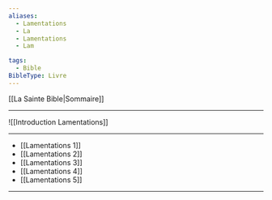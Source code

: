 ```yaml
---
aliases:
  - Lamentations
  - La
  - Lamentations
  - Lam

tags:
  - Bible
BibleType: Livre
---
```

[[La Sainte Bible|Sommaire]]

---

![[Introduction Lamentations]]

---
- [[Lamentations 1]] 
- [[Lamentations 2]] 
- [[Lamentations 3]] 
- [[Lamentations 4]] 
- [[Lamentations 5]] 


---
